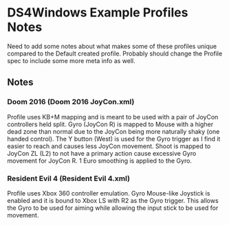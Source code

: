 # DS4Windows Example Profiles Notes

Need to add some notes about what makes some of these profiles unique compared
to the Default created profile. Probably should change the Profile spec to include some
more meta info as well.

## Notes

### Doom 2016 (Doom 2016 JoyCon.xml)

Profile uses KB+M mapping and is meant to be used with a pair of JoyCon controllers
held split. Gyro (JoyCon R) is mapped to Mouse with a higher dead zone than normal due
to the JoyCon being more naturally shaky (one handed control). The Y button (West) is
used for the Gyro trigger as I find it easier to reach and causes less JoyCon movement.
Shoot is mapped to JoyCon ZL (L2) to not have a primary action cause excessive
Gyro movement for JoyCon R. 1 Euro smoothing is applied to the Gyro.

### Resident Evil 4 (Resident Evil 4.xml)

Profile uses Xbox 360 controller emulation. Gyro Mouse-like Joystick is enabled and
it is bound to Xbox LS with R2 as the Gyro trigger. This allows the Gyro to be used for
aiming while allowing the input stick to be used for movement.
